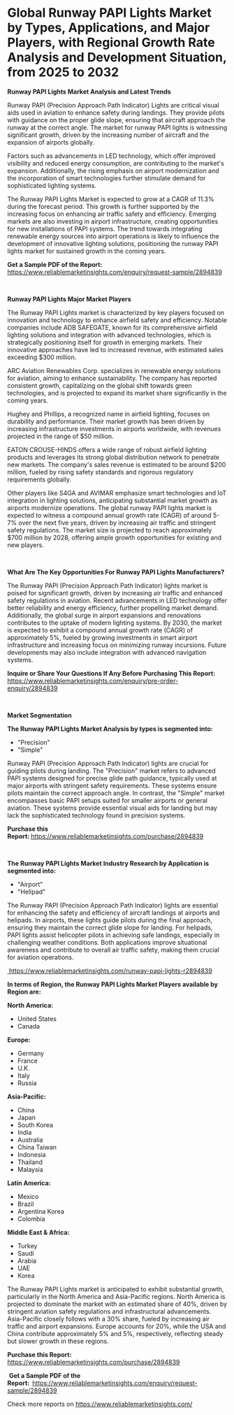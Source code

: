 <p><h1>Global Runway PAPI Lights Market by Types, Applications, and Major Players, with Regional Growth Rate Analysis and Development Situation, from 2025 to 2032</h1></p><p><strong>Runway PAPI Lights Market Analysis and Latest Trends</strong></p>
<p><p>Runway PAPI (Precision Approach Path Indicator) Lights are critical visual aids used in aviation to enhance safety during landings. They provide pilots with guidance on the proper glide slope, ensuring that aircraft approach the runway at the correct angle. The market for runway PAPI lights is witnessing significant growth, driven by the increasing number of aircraft and the expansion of airports globally.</p><p>Factors such as advancements in LED technology, which offer improved visibility and reduced energy consumption, are contributing to the market's expansion. Additionally, the rising emphasis on airport modernization and the incorporation of smart technologies further stimulate demand for sophisticated lighting systems.</p><p>The Runway PAPI Lights Market is expected to grow at a CAGR of 11.3% during the forecast period. This growth is further supported by the increasing focus on enhancing air traffic safety and efficiency. Emerging markets are also investing in airport infrastructure, creating opportunities for new installations of PAPI systems. The trend towards integrating renewable energy sources into airport operations is likely to influence the development of innovative lighting solutions, positioning the runway PAPI lights market for sustained growth in the coming years.</p></p>
<p><strong>Get a Sample PDF of the Report:&nbsp;</strong> <a href="https://www.reliablemarketinsights.com/enquiry/request-sample/2894839?utm_campaign=2102&utm_medium=2&utm_source=Github&utm_content=ia&utm_term=15032025&utm_id=runway-papi-lights">https://www.reliablemarketinsights.com/enquiry/request-sample/2894839</a></p>
<p>&nbsp;</p>
<p><strong>Runway PAPI Lights Major Market Players</strong></p>
<p><p>The Runway PAPI Lights market is characterized by key players focused on innovation and technology to enhance airfield safety and efficiency. Notable companies include ADB SAFEGATE, known for its comprehensive airfield lighting solutions and integration with advanced technologies, which is strategically positioning itself for growth in emerging markets. Their innovative approaches have led to increased revenue, with estimated sales exceeding $300 million.</p><p>ARC Aviation Renewables Corp. specializes in renewable energy solutions for aviation, aiming to enhance sustainability. The company has reported consistent growth, capitalizing on the global shift towards green technologies, and is projected to expand its market share significantly in the coming years.</p><p>Hughey and Phillips, a recognized name in airfield lighting, focuses on durability and performance. Their market growth has been driven by increasing infrastructure investments in airports worldwide, with revenues projected in the range of $50 million. </p><p>EATON CROUSE-HINDS offers a wide range of robust airfield lighting products and leverages its strong global distribution network to penetrate new markets. The company's sales revenue is estimated to be around $200 million, fueled by rising safety standards and rigorous regulatory requirements globally.</p><p>Other players like S4GA and AVIMAR emphasize smart technologies and IoT integration in lighting solutions, anticipating substantial market growth as airports modernize operations. The global runway PAPI lights market is expected to witness a compound annual growth rate (CAGR) of around 5-7% over the next five years, driven by increasing air traffic and stringent safety regulations. The market size is projected to reach approximately $700 million by 2028, offering ample growth opportunities for existing and new players.</p></p>
<p>&nbsp;</p>
<p><strong>What Are The Key Opportunities For Runway PAPI Lights Manufacturers?</strong></p>
<p><p>The Runway PAPI (Precision Approach Path Indicator) lights market is poised for significant growth, driven by increasing air traffic and enhanced safety regulations in aviation. Recent advancements in LED technology offer better reliability and energy efficiency, further propelling market demand. Additionally, the global surge in airport expansions and renovations contributes to the uptake of modern lighting systems. By 2030, the market is expected to exhibit a compound annual growth rate (CAGR) of approximately 5%, fueled by growing investments in smart airport infrastructure and increasing focus on minimizing runway incursions. Future developments may also include integration with advanced navigation systems.</p></p>
<p><strong>Inquire or Share Your Questions If Any Before Purchasing This Report:</strong> <a href="https://www.reliablemarketinsights.com/enquiry/pre-order-enquiry/2894839?utm_campaign=2102&utm_medium=2&utm_source=Github&utm_content=ia&utm_term=15032025&utm_id=runway-papi-lights">https://www.reliablemarketinsights.com/enquiry/pre-order-enquiry/2894839</a></p>
<p>&nbsp;</p>
<p><strong>Market Segmentation</strong></p>
<p><strong>The Runway PAPI Lights Market Analysis by types is segmented into:</strong></p>
<p><ul><li>"Precision"</li><li>"Simple"</li></ul></p>
<p><p>Runway PAPI (Precision Approach Path Indicator) lights are crucial for guiding pilots during landing. The "Precision" market refers to advanced PAPI systems designed for precise glide path guidance, typically used at major airports with stringent safety requirements. These systems ensure pilots maintain the correct approach angle. In contrast, the "Simple" market encompasses basic PAPI setups suited for smaller airports or general aviation. These systems provide essential visual aids for landing but may lack the sophisticated technology found in precision systems.</p></p>
<p><strong>Purchase this Report:&nbsp;</strong><a href="https://www.reliablemarketinsights.com/purchase/2894839?utm_campaign=2102&utm_medium=2&utm_source=Github&utm_content=ia&utm_term=15032025&utm_id=runway-papi-lights">https://www.reliablemarketinsights.com/purchase/2894839</a></p>
<p>&nbsp;</p>
<p><strong>The Runway PAPI Lights Market Industry Research by Application is segmented into:</strong></p>
<p><ul><li>"Airport"</li><li>"Helipad"</li></ul></p>
<p><p>The Runway PAPI (Precision Approach Path Indicator) lights are essential for enhancing the safety and efficiency of aircraft landings at airports and helipads. In airports, these lights guide pilots during the final approach, ensuring they maintain the correct glide slope for landing. For helipads, PAPI lights assist helicopter pilots in achieving safe landings, especially in challenging weather conditions. Both applications improve situational awareness and contribute to overall air traffic safety, making them crucial for aviation operations.</p></p>
<p><a href="https://www.reliablemarketinsights.com/runway-papi-lights-r2894839?utm_campaign=2102&utm_medium=2&utm_source=Github&utm_content=ia&utm_term=15032025&utm_id=runway-papi-lights">&nbsp;https://www.reliablemarketinsights.com/runway-papi-lights-r2894839</a></p>
<p><strong>In terms of Region, the Runway PAPI Lights Market Players available by Region are:</strong></p>
<p>
    <p> <strong> North America: </strong>
        <ul>
            <li>United States</li>
            <li>Canada</li>
        </ul>
        </p> 
    <p> <strong> Europe: </strong>
        <ul>
            <li>Germany</li>
            <li>France</li>
            <li>U.K.</li>
            <li>Italy</li>
            <li>Russia</li>
        </ul>
        </p> 
    <p> <strong> Asia-Pacific: </strong>
        <ul>
            <li>China</li>
            <li>Japan</li>
            <li>South Korea</li>
            <li>India</li>
            <li>Australia</li>
            <li>China Taiwan</li>
            <li>Indonesia</li>
            <li>Thailand</li>
            <li>Malaysia</li>
        </ul>
        </p> 
    <p> <strong> Latin America: </strong>
        <ul>
            <li>Mexico</li>
            <li>Brazil</li>
            <li>Argentina Korea</li>
            <li>Colombia</li>
        </ul>
        </p> 
    <p> <strong> Middle East & Africa: </strong>
        <ul>
            <li>Turkey</li>
            <li>Saudi</li>
            <li>Arabia</li>
            <li>UAE</li>
            <li>Korea</li>
        </ul>
    </p>
    </p>
<p><p>The Runway PAPI Lights market is anticipated to exhibit substantial growth, particularly in the North America and Asia-Pacific regions. North America is projected to dominate the market with an estimated share of 40%, driven by stringent aviation safety regulations and infrastructural advancements. Asia-Pacific closely follows with a 30% share, fueled by increasing air traffic and airport expansions. Europe accounts for 20%, while the USA and China contribute approximately 5% and 5%, respectively, reflecting steady but slower growth in these regions.</p></p>
<p><strong>Purchase this Report: </strong><a href="https://www.reliablemarketinsights.com/purchase/2894839?utm_campaign=2102&utm_medium=2&utm_source=Github&utm_content=ia&utm_term=15032025&utm_id=runway-papi-lights">https://www.reliablemarketinsights.com/purchase/2894839</a></p>
<p>&nbsp;<strong>Get a Sample PDF of the Report:&nbsp;&nbsp;</strong><a href="https://www.reliablemarketinsights.com/enquiry/request-sample/2894839?utm_campaign=2102&utm_medium=2&utm_source=Github&utm_content=ia&utm_term=15032025&utm_id=runway-papi-lights">https://www.reliablemarketinsights.com/enquiry/request-sample/2894839</a></p>
<p><strong></strong></p>
<p>Check more reports on <a href="https://www.reliablemarketinsights.com/?utm_campaign=2102&utm_medium=2&utm_source=Github&utm_content=ia&utm_term=15032025&utm_id=runway-papi-lights">https://www.reliablemarketinsights.com/</a></p>